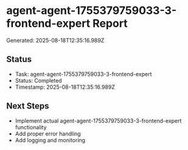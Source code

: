 # agent-agent-1755379759033-3-frontend-expert Report

Generated: 2025-08-18T12:35:16.989Z

## Status
- Task: agent-agent-1755379759033-3-frontend-expert
- Status: Completed
- Timestamp: 2025-08-18T12:35:16.989Z

## Next Steps
- Implement actual agent-agent-1755379759033-3-frontend-expert functionality
- Add proper error handling
- Add logging and monitoring
